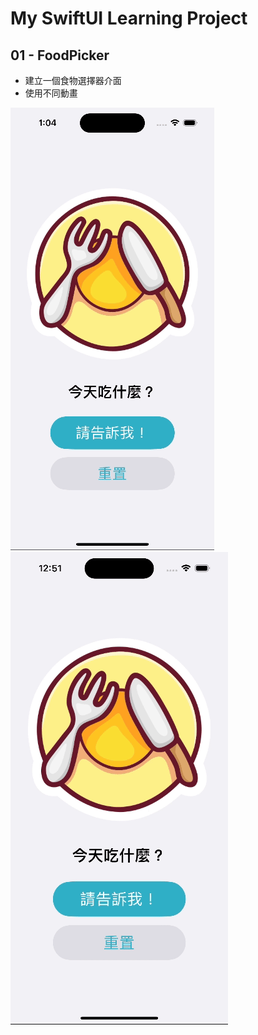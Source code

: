 # My SwiftUI Learning Project

## 01 - FoodPicker

* 建立一個食物選擇器介面
* 使用不同動畫

![image](https://github.com/ArielKoKo/SwiftUI/blob/main/PHOTO%20&%20GIF/foodPickerAnimation_1.gif)
![image](https://github.com/ArielKoKo/SwiftUI/blob/main/PHOTO%20%26%20GIF/foodPickerAnimation_2.gif)
